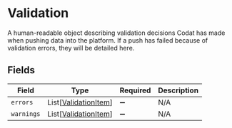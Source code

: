 # Validation

A human-readable object describing validation decisions Codat has made when pushing data into the platform. If a push has failed because of validation errors, they will be detailed here.


## Fields

| Field                                                         | Type                                                          | Required                                                      | Description                                                   |
| ------------------------------------------------------------- | ------------------------------------------------------------- | ------------------------------------------------------------- | ------------------------------------------------------------- |
| `errors`                                                      | List[[ValidationItem](../../models/shared/validationitem.md)] | :heavy_minus_sign:                                            | N/A                                                           |
| `warnings`                                                    | List[[ValidationItem](../../models/shared/validationitem.md)] | :heavy_minus_sign:                                            | N/A                                                           |